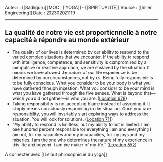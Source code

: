 Auteur : [[Sadhguru]]
MOC : [[YOGA]] - [[SPIRITUALITÉ]]
Source : [[Inner Engineering]]
Date : 202302021119
***

## La qualité de notre vie est proportionnelle à notre capacité à répondre au monde extérieur 
- The quality of our lives is determined by our ability to respond to the varied complex situations that we encounter. If the ability to respond with intelligence, competence, and sensitivity is compromised by a compulsive or reactive approach, we are enslaved by the situation. It means we have allowed the nature of our life experience to be determined by our circumstances, not by us. Being fully responsible is to be fully conscious. What you consider to be your body is what you have gathered through ingestion. What you consider to be your mind is what you have gathered through the five senses. What is beyond that—which you did not gather—is who you are. ([Location 678](https://readwise.io/to_kindle?action=open&asin=B01B0K98D8&location=678))
- Taking responsibility is not accepting blame instead of assigning it. It simply means consciously responding to the situation. Once you take responsibility, you will invariably start exploring ways to address the situation. You will look for solutions.  ([Location 711](https://readwise.io/to_kindle?action=open&asin=B01B0K98D8&location=711))
- “My ability to respond is limitless, but my ability to act is limited. I am one hundred percent responsible for everything I am and everything I am not, for my capacities and my incapacities, for my joys and my miseries. I am the one who determines the nature of my experience in this life and beyond. I am the maker of my life.” ([Location 892](https://readwise.io/to_kindle?action=open&asin=B01B0K98D8&location=892))

À connecter avec [[Le but philosophique du yoga]]